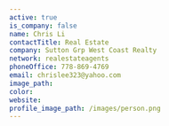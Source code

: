 ```yaml
---
active: true
is_company: false
name: Chris Li
contactTitle: Real Estate
company: Sutton Grp West Coast Realty
network: realestateagents
phoneOffice: 778-869-4769
email: chrislee323@yahoo.com
image_path:
color:
website:
profile_image_path: /images/person.png
---
```



